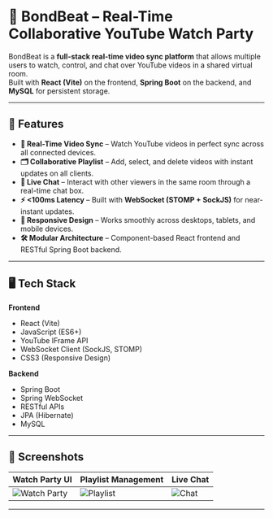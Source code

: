 # 🎵 BondBeat – Real-Time Collaborative YouTube Watch Party

BondBeat is a **full-stack real-time video sync platform** that allows multiple users to watch, control, and chat over YouTube videos in a shared virtual room.  
Built with **React (Vite)** on the frontend, **Spring Boot** on the backend, and **MySQL** for persistent storage.

---

## 🚀 Features

- **🔗 Real-Time Video Sync** – Watch YouTube videos in perfect sync across all connected devices.
- **🗂 Collaborative Playlist** – Add, select, and delete videos with instant updates on all clients.
- **💬 Live Chat** – Interact with other viewers in the same room through a real-time chat box.
- **⚡ <100ms Latency** – Built with **WebSocket (STOMP + SockJS)** for near-instant updates.
- **📱 Responsive Design** – Works smoothly across desktops, tablets, and mobile devices.
- **🛠 Modular Architecture** – Component-based React frontend and RESTful Spring Boot backend.

---

## 🖥 Tech Stack

**Frontend**
- React (Vite)  
- JavaScript (ES6+)
- YouTube IFrame API  
- WebSocket Client (SockJS, STOMP)  
- CSS3 (Responsive Design)

**Backend**
- Spring Boot  
- Spring WebSocket  
- RESTful APIs  
- JPA (Hibernate)  
- MySQL  

---

## 📸 Screenshots

| Watch Party UI | Playlist Management | Live Chat |
|----------------|--------------------|-----------|
| ![Watch Party](docs/watch-party.png) | ![Playlist](docs/playlist.png) | ![Chat](docs/chat.png) |

---
